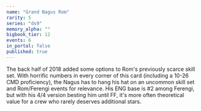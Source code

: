 ```yaml
---
name: "Grand Nagus Rom"
rarity: 5
series: "ds9"
memory_alpha: ""
bigbook_tier: 12
events: 6
in_portal: false
published: true
---
```


The back half of 2018 added some options to Rom's previously scarce skill set. With horrific numbers in every corner of this card (including a 10-26 CMD proficiency), the Nagus has to hang his hat on an uncommon skill set and Rom/Ferengi events for relevance. His ENG base is #2 among Ferengi, but with his 4/4 version besting him until FF, it's more often theoretical value for a crew who rarely deserves additional stars.
